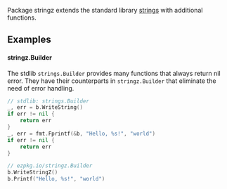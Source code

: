Package stringz extends the standard library [strings](https://pkg.go.dev/strings) with additional functions.

## Examples

#### stringz.Builder

The stdlib `strings.Builder` provides many functions that always return nil error. They have their counterparts in `stringz.Builder` that eliminate the need of error handling.

```go
// stdlib: strings.Builder
_, err = b.WriteString()
if err != nil {
    return err
}
_, err = fmt.Fprintf(&b, "Hello, %s!", "world")
if err != nil {
    return err
}

// ezpkg.io/stringz.Builder
b.WriteStringZ()
b.Printf("Hello, %s!", "world")
```
